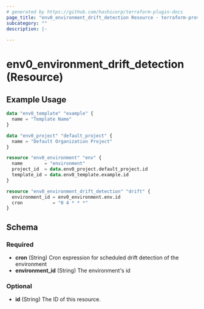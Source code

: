 ```yaml
---
# generated by https://github.com/hashicorp/terraform-plugin-docs
page_title: "env0_environment_drift_detection Resource - terraform-provider-env0"
subcategory: ""
description: |-
  
---
```


# env0_environment_drift_detection (Resource)



## Example Usage

```terraform
data "env0_template" "example" {
  name = "Template Name"
}

data "env0_project" "default_project" {
  name = "Default Organization Project"
}

resource "env0_environment" "env" {
  name        = "environment"
  project_id  = data.env0_project.default_project.id
  template_id = data.env0_template.example.id
}

resource "env0_environment_drift_detection" "drift" {
  environment_id = env0_environment.env.id
  cron           = "0 4 * * *"
}
```

<!-- schema generated by tfplugindocs -->
## Schema

### Required

- **cron** (String) Cron expression for scheduled drift detection of the environment
- **environment_id** (String) The environment's id

### Optional

- **id** (String) The ID of this resource.


